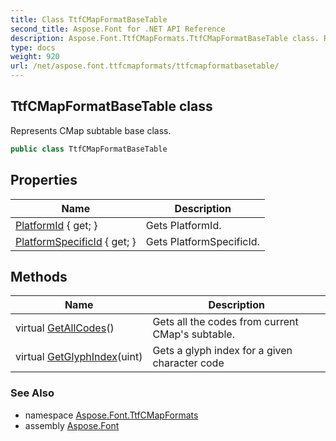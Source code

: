 ```yaml
---
title: Class TtfCMapFormatBaseTable
second_title: Aspose.Font for .NET API Reference
description: Aspose.Font.TtfCMapFormats.TtfCMapFormatBaseTable class. Represents CMap subtable base class
type: docs
weight: 920
url: /net/aspose.font.ttfcmapformats/ttfcmapformatbasetable/
---
```

## TtfCMapFormatBaseTable class

Represents CMap subtable base class.

```csharp
public class TtfCMapFormatBaseTable
```

## Properties

| Name | Description |
| --- | --- |
| [PlatformId](../../aspose.font.ttfcmapformats/ttfcmapformatbasetable/platformid/) { get; } | Gets PlatformId. |
| [PlatformSpecificId](../../aspose.font.ttfcmapformats/ttfcmapformatbasetable/platformspecificid/) { get; } | Gets PlatformSpecificId. |

## Methods

| Name | Description |
| --- | --- |
| virtual [GetAllCodes](../../aspose.font.ttfcmapformats/ttfcmapformatbasetable/getallcodes/)() | Gets all the codes from current CMap's subtable. |
| virtual [GetGlyphIndex](../../aspose.font.ttfcmapformats/ttfcmapformatbasetable/getglyphindex/)(uint) | Gets a glyph index for a given character code |

### See Also

* namespace [Aspose.Font.TtfCMapFormats](../../aspose.font.ttfcmapformats/)
* assembly [Aspose.Font](../../)


